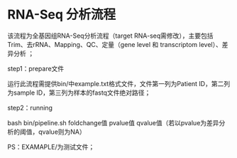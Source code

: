 # RNA-Seq 分析流程

该流程为全基因组RNA-Seq分析流程（target RNA-seq需修改），主要包括Trim、去rRNA、Mapping、QC、定量（gene level 和 transcriptom level）、差异分析
；

step1：prepare文件

运行此流程需提供bin/中example.txt格式文件，文件第一列为Patient ID，第二列为sample ID，第三列为样本的fastq文件绝对路径；

step2：running

bash bin/pipeline.sh foldchange值 pvalue值 qvalue值（若以pvalue为差异分析的阈值，qvalue则为NA）

PS：EXAMAPLE/为测试文件；
